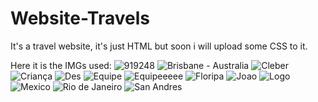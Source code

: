 # Website-Travels
It's a travel website, it's just HTML but soon i will upload some CSS to it.

Here it is the IMGs used:
![919248](https://user-images.githubusercontent.com/98661325/155612035-af2ae7c4-f74d-44c6-b518-91b5ce0c7ec3.jpg)
![Brisbane - Australia](https://user-images.githubusercontent.com/98661325/155612038-c18111c9-81c6-45fd-9747-bb4a94d078b7.jpg)
![Cleber](https://user-images.githubusercontent.com/98661325/155612040-09f8fb44-5a87-4bd8-8a31-4530199b0e1d.jpg)
![Criança](https://user-images.githubusercontent.com/98661325/155612042-055df31c-74e0-48af-9386-b314850f0670.jpg)
![Des](https://user-images.githubusercontent.com/98661325/155612044-900ea9fd-ac93-4995-8deb-005ef91c5e5f.jpg)
![Equipe](https://user-images.githubusercontent.com/98661325/155612046-b2495a23-16e8-4e55-aaf8-3b4d1bd303bd.jpg)
![Equipeeeee](https://user-images.githubusercontent.com/98661325/155612047-55fda76e-1f0a-4fb8-9d73-96d826c48f30.jpg)
![Floripa](https://user-images.githubusercontent.com/98661325/155612048-c15a6cb4-aff8-44ba-aa05-d51dbb079da3.jpg)
![Joao](https://user-images.githubusercontent.com/98661325/155612049-d70b2a76-42b3-45ce-84d4-d456daa5ca22.jpg)
![Logo](https://user-images.githubusercontent.com/98661325/155612050-e8784d3c-0f20-4cda-b011-8599f72aabb3.png)
![Mexico](https://user-images.githubusercontent.com/98661325/155612052-e924aa94-ae75-4b38-9fc2-2239439638b6.jpg)
![Rio de Janeiro](https://user-images.githubusercontent.com/98661325/155612053-80c7f8c7-abbe-40dc-9d74-2138b0d7d4c6.jpg)
![San Andres](https://user-images.githubusercontent.com/98661325/155612054-c40ab526-e20e-4a84-90ec-dd19acb8348d.jpg)

